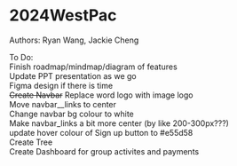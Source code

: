 # 2024WestPac
Authors: Ryan Wang, Jackie Cheng <br/>

To Do: <br/>
Finish roadmap/mindmap/diagram of features<br/>
Update PPT presentation as we go <br/>
Figma design if there is time <br/>
~~Create Navbar~~ Replace word logo with image logo <br/>
Move navbar__links to center <br/>
Change navbar bg colour to white<br/>
Make navbar_links a bit more center (by like 200-300px???)<br/>
update hover colour of Sign up button to #e55d58 <br/>
Create Tree <br/>
Create Dashboard for group activites and payments <br/>
